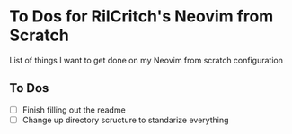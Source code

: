 # To Dos for RilCritch's Neovim from Scratch
List of things I want to get done on my Neovim from scratch configuration
## To Dos
- [ ] Finish filling out the readme
- [ ] Change up directory scructure to standarize everything

<!--- vim options
vim:fileencoding=utf-8:shiftwidth=4:tabstop=4
--->
